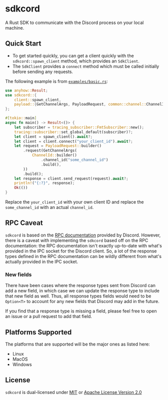 # sdkcord
A Rust SDK to communicate with the Discord process on your local machine.

## Quick Start
- To get started quickly, you can get a client quickly with the `sdkcord::spawn_client` method, which provides an `SdkClient`. 
- The `SdkClient` provides a `connect` method which must be called initially before sending any requests.

The following example is from [`examples/basic.rs`](https://github.com/reaovyd/sdkcord/blob/main/examples/basic.rs):
```rust
use anyhow::Result;
use sdkcord::{
    client::spawn_client,
    payload::{GetChannelArgs, PayloadRequest, common::channel::ChannelId},
};

#[tokio::main]
async fn main() -> Result<()> {
    let subscriber = tracing_subscriber::FmtSubscriber::new();
    tracing::subscriber::set_global_default(subscriber)?;
    let client = spawn_client().await?;
    let client = client.connect("your_client_id").await?;
    let request = PayloadRequest::builder()
        .request(GetChannelArgs(
            ChannelId::builder()
                .channel_id("some_channel_id")
                .build(),
        ))
        .build();
    let response = client.send_request(request).await?;
    println!("{:?}", response);
    Ok(())
}
```
Replace the `your_client_id` with your own client ID and replace the `some_channel_id` with an actual `channel_id`. 

## RPC Caveat
`sdkcord` is based on the [RPC documentation](https://discord.com/developers/docs/topics/rpc) provided by Discord. However,
there is a caveat with implementing the `sdkcord` based off on the RPC documentation: the RPC documentation
isn't exactly up-to-date with what's provided in the IPC socket for the Discord client. So, a lot of the response
types defined in the RPC documentation can be wildly different from what's actually provided in the IPC socket.

### New fields
There have been cases where the response types sent from Discord can add a new field, in which case we can update
the response type to include that new field as well. Thus, all response types fields would need to be `Option<T>`
to account for any new fields that Discord may add in the future.

If you find that a response type is missing a field, please feel free to open an issue or a pull request to add that field.

## Platforms Supported 
The platforms that are supported will be the major ones as listed here:
- Linux
- MacOS
- Windows

## License
`sdkcord` is dual-licensed under [MIT](https://github.com/reaovyd/sdkcord/blob/main/LICENSE-MIT) or [Apache License Version 2.0](https://github.com/reaovyd/sdkcord/blob/main/LICENSE-APACHE)
